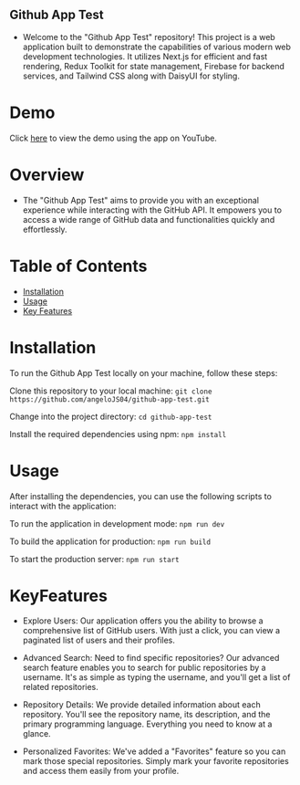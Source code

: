 

## Github App Test

* Welcome to the "Github App Test" repository! This project is a web application built to demonstrate the capabilities of various modern web development technologies. It utilizes Next.js for efficient and fast rendering, Redux Toolkit for state management, Firebase for backend services, and Tailwind CSS along with DaisyUI for styling.

# Demo
Click [here](https://www.youtube.com/watch?v=5L74ozrDoR0) to view the demo using the app on YouTube.

# Overview
* The "Github App Test" aims to provide you with an exceptional experience while interacting with the GitHub API. It empowers you to access a wide range of GitHub data and functionalities quickly and effortlessly.

# Table of Contents

- [Installation](#installation)
- [Usage](#usage)
- [Key Features](#KeyFeatures)

# Installation
To run the Github App Test locally on your machine, follow these steps:

Clone this repository to your local machine:
`git clone https://github.com/angeloJS04/github-app-test.git`

Change into the project directory:
`cd github-app-test`

Install the required dependencies using npm:
`npm install`

# Usage
After installing the dependencies, you can use the following scripts to interact with the application:

To run the application in development mode:
`npm run dev`

To build the application for production:
`npm run build`

To start the production server:
`npm run start`

# KeyFeatures
* Explore Users: Our application offers you the ability to browse a comprehensive list of GitHub users. With just a click, you can view a paginated list of users and their profiles.

* Advanced Search: Need to find specific repositories? Our advanced search feature enables you to search for public repositories by a username. It's as simple as typing the username, and you'll get a list of related repositories.

* Repository Details: We provide detailed information about each repository. You'll see the repository name, its description, and the primary programming language. Everything you need to know at a glance.

* Personalized Favorites: We've added a "Favorites" feature so you can mark those special repositories. Simply mark your favorite repositories and access them easily from your profile.


